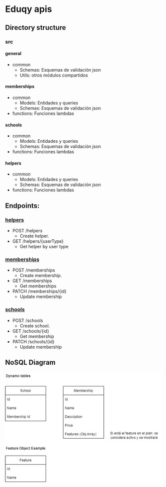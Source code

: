 # Eduqy apis

## Directory structure

### src

#### general

  - common
    - Schemas: Esquemas de validación json
    - Utils: otros módulos compartidos

#### memberships

  - common
    - Models: Entidades y queries
    - Schemas: Esquemas de validación json
  - functions: Funciones lambdas

#### schools

  - common
    - Models: Entidades y queries
    - Schemas: Esquemas de validación json
  - functions: Funciones lambdas

#### helpers

  - common
    - Models: Entidades y queries
    - Schemas: Esquemas de validación json
  - functions: Funciones lambdas

## Endpoints:

### [helpers](src/helpers/swagger.yaml)

  - POST /helpers
    - Create helper.
  - GET /helpers/{userType}
    - Get helper by user type

### [memberships](src/memberships/swagger.yaml)

  - POST /memberships
    - Create membership.
  - GET /memberships
    - Get memberships
  - PATCH /memberships/{id}
    - Update membership

### [schools](src/schools/swagger.yaml)

  - POST /schools
    - Create school.
  - GET /schools/{id}
    - Get membership
  - PATCH /schools/{id}
    - Update membership

## NoSQL Diagram

![Screenshot](DER.jpg)
